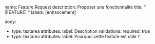 name: Feature Request
description: Proposer une fonctionnalité
title: "[FEATURE] "
labels: [enhancement]

body:
  - type: textarea
    attributes:
      label: Description
    validations:
      required: true
  - type: textarea
    attributes:
      label: Pourquoi cette feature est utile ?
